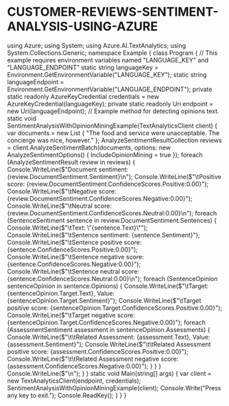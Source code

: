 # CUSTOMER-REVIEWS-SENTIMENT-ANALYSIS-USING-AZURE
using Azure;
using System;
using Azure.AI.TextAnalytics;
using System.Collections.Generic;
namespace Example
{
class Program
{
// This example requires environment variables named "LANGUAGE_KEY" and
"LANGUAGE_ENDPOINT"
static string languageKey = Environment.GetEnvironmentVariable("LANGUAGE_KEY");
static string languageEndpoint = Environment.GetEnvironmentVariable("LANGUAGE_ENDPOINT");
private static readonly AzureKeyCredential credentials = new AzureKeyCredential(languageKey);
private static readonly Uri endpoint = new Uri(languageEndpoint);
// Example method for detecting opinions text. static void SentimentAnalysisWithOpinionMiningExample(TextAnalyticsClient client)
{
var documents = new List<string>
{
"The food and service were unacceptable. The concierge was nice, however." };
AnalyzeSentimentResultCollection reviews = client.AnalyzeSentimentBatch(documents, options: new
AnalyzeSentimentOptions()
{
IncludeOpinionMining = true
});
foreach (AnalyzeSentimentResult review in reviews)
{
Console.WriteLine($"Document sentiment: {review.DocumentSentiment.Sentiment}\n");
Console.WriteLine($"\tPositive score:
{review.DocumentSentiment.ConfidenceScores.Positive:0.00}");
Console.WriteLine($"\tNegative score:
{review.DocumentSentiment.ConfidenceScores.Negative:0.00}");
Console.WriteLine($"\tNeutral score:
{review.DocumentSentiment.ConfidenceScores.Neutral:0.00}\n");
foreach (SentenceSentiment sentence in review.DocumentSentiment.Sentences)
{
Console.WriteLine($"\tText: \"{sentence.Text}\"");
Console.WriteLine($"\tSentence sentiment: {sentence.Sentiment}");
Console.WriteLine($"\tSentence positive score: {sentence.ConfidenceScores.Positive:0.00}");
Console.WriteLine($"\tSentence negative score: {sentence.ConfidenceScores.Negative:0.00}");
Console.WriteLine($"\tSentence neutral score: {sentence.ConfidenceScores.Neutral:0.00}\n");
foreach (SentenceOpinion sentenceOpinion in sentence.Opinions)
{
Console.WriteLine($"\tTarget: {sentenceOpinion.Target.Text}, Value:
{sentenceOpinion.Target.Sentiment}");
Console.WriteLine($"\tTarget positive score:
{sentenceOpinion.Target.ConfidenceScores.Positive:0.00}");
Console.WriteLine($"\tTarget negative score:
{sentenceOpinion.Target.ConfidenceScores.Negative:0.00}");
foreach (AssessmentSentiment assessment in sentenceOpinion.Assessments)
{
Console.WriteLine($"\t\tRelated Assessment: {assessment.Text}, Value:
{assessment.Sentiment}");
Console.WriteLine($"\t\tRelated Assessment positive score:
{assessment.ConfidenceScores.Positive:0.00}");
Console.WriteLine($"\t\tRelated Assessment negative score:
{assessment.ConfidenceScores.Negative:0.00}");
}
}
}
Console.WriteLine($"\n");
}
}
static void Main(string[] args)
{
var client = new TextAnalyticsClient(endpoint, credentials);
SentimentAnalysisWithOpinionMiningExample(client);
Console.Write("Press any key to exit.");
Console.ReadKey();
}
}
}
